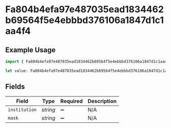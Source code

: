 # Fa804b4efa97e487035ead1834462b69564f5e4ebbbd376106a1847d1c1aa4f4

## Example Usage

```typescript
import { Fa804b4efa97e487035ead1834462b69564f5e4ebbbd376106a1847d1c1aa4f4 } from "@wingspan/payments/sdk/models/shared";

let value: Fa804b4efa97e487035ead1834462b69564f5e4ebbbd376106a1847d1c1aa4f4 = {};
```

## Fields

| Field              | Type               | Required           | Description        |
| ------------------ | ------------------ | ------------------ | ------------------ |
| `institution`      | *string*           | :heavy_minus_sign: | N/A                |
| `mask`             | *string*           | :heavy_minus_sign: | N/A                |